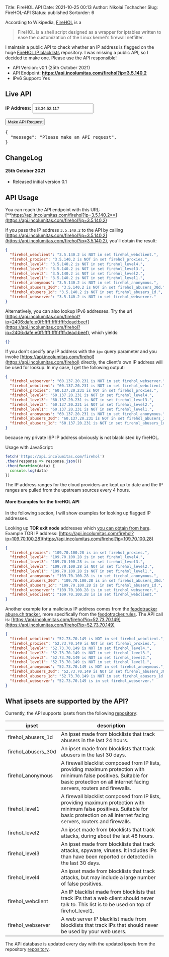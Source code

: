 Title: FireHOL API
Date: 2021-10-25 00:13
Author: Nikolai Tschacher
Slug: FireHOL-API
Status: published
Sortorder: 6

According to Wikipedia, [FireHOL](https://en.wikipedia.org/wiki/FireHOL) is a

> FireHOL is a shell script designed as a wrapper for iptables written to ease the customization of the Linux kernel's firewall netfilter.

I maintain a public API to check whether an IP address is flagged on the huge [FireHOL IP blacklists](https://github.com/firehol/blocklist-ipsets) repository. I was missing a public API, so I decided to make one. Please use the API responsible!

+ API Version: v0.1 (25th October 2021)
+ API Endpoint: **https://api.incolumitas.com/firehol?ip=3.5.140.2**
+ IPv6 Support: Yes


## Live API

<div class="ipAPIDemo">
  <label style="font-weight: 600; font-size: 15px" for="ip">IP Address:</label>
  <input style="padding: 6px;" type="text" id="ip" name="ip" value="13.34.52.117"><br><br>
  <input class="orange_button" type="submit" value="Make API Request">
  <pre id="data">{
  "message": "Please make an API request",
}</pre>
</div>

<script>
document.querySelector('.ipAPIDemo input[type="submit"]').addEventListener('click', function(evt) {
  var ip = document.getElementById('ip').value;
  fetch('https://api.incolumitas.com/firehol?ip=' + ip) 
  .then(response => response.json())
  .then(function(data) {
    document.getElementById('data').innerText = JSON.stringify(data, null, 2);
  })
})
</script>

## ChangeLog

#### 25th October 2021

+ Released initial version 0.1


## API Usage

You can reach the API endpoint with this URL: [**https://api.incolumitas.com/firehol?ip=3.5.140.2**](https://api.incolumitas.com/firehol?ip=3.5.140.2)

If you pass the IP address `3.5.140.2` to the API by calling [https://api.incolumitas.com/firehol?ip=3.5.140.2](https://api.incolumitas.com/firehol?ip=3.5.140.2), you'll obtain the result:

```json
{
  "firehol_webclient": "3.5.140.2 is NOT in set firehol_webclient.",
  "firehol_proxies": "3.5.140.2 is NOT in set firehol_proxies.",
  "firehol_level4": "3.5.140.2 is NOT in set firehol_level4.",
  "firehol_level3": "3.5.140.2 is NOT in set firehol_level3.",
  "firehol_level2": "3.5.140.2 is NOT in set firehol_level2.",
  "firehol_level1": "3.5.140.2 is NOT in set firehol_level1.",
  "firehol_anonymous": "3.5.140.2 is NOT in set firehol_anonymous.",
  "firehol_abusers_30d": "3.5.140.2 is NOT in set firehol_abusers_30d.",
  "firehol_abusers_1d": "3.5.140.2 is NOT in set firehol_abusers_1d.",
  "firehol_webserver": "3.5.140.2 is NOT in set firehol_webserver."
}
```

Alternatively, you can also lookup IPv6 addresses. Try the url [https://api.incolumitas.com/firehol?ip=2406:dafe:e0ff:ffff:ffff:ffff:dead:beef](https://api.incolumitas.com/firehol?ip=2406:dafe:e0ff:ffff:ffff:ffff:dead:beef), which yields:

```json
{}
```

If you don't specify any IP address with the `ip=` query parameter and you invoke [https://api.incolumitas.com/firehol](https://api.incolumitas.com/firehol) directly, the client's own IP address will be used for lookup. In my case, I get the following output:

```json
{
  "firehol_webserver": "60.137.20.231 is NOT in set firehol_webserver.",
  "firehol_webclient": "60.137.20.231 is NOT in set firehol_webclient.",
  "firehol_proxies": "60.137.20.231 is NOT in set firehol_proxies.",
  "firehol_level4": "60.137.20.231 is NOT in set firehol_level4.",
  "firehol_level3": "60.137.20.231 is NOT in set firehol_level3.",
  "firehol_level2": "60.137.20.231 is NOT in set firehol_level2.",
  "firehol_level1": "60.137.20.231 is NOT in set firehol_level1.",
  "firehol_anonymous": "60.137.20.231 is NOT in set firehol_anonymous.",
  "firehol_abusers_30d": "60.137.20.231 is NOT in set firehol_abusers_30d.",
  "firehol_abusers_1d": "60.137.20.231 is NOT in set firehol_abusers_1d."
}
```

because my private ISP IP address obviously is not blacklisted by fireHOL.

Usage with JavaScript:

```JavaScript
fetch('https://api.incolumitas.com/firehol') 
.then(response => response.json())
.then(function(data) {
  console.log(data)
})
```

The IP address ranges for the cloud providers are kept up to date and the IP ranges are pulled from the upstream sources every 4 hours.


#### More Examples for the fireHOL API

In the following section, I will show examples for looking up flagged IP addresses.

Looking up **TOR exit node** addresses which [you can obtain from here](https://check.torproject.org/exit-addresses). Example TOR IP address: [https://api.incolumitas.com/firehol?ip=109.70.100.28](https://api.incolumitas.com/firehol?ip=109.70.100.28)

```json
{
  "firehol_proxies": "109.70.100.28 is in set firehol_proxies.",
  "firehol_level4": "109.70.100.28 is in set firehol_level4.",
  "firehol_level3": "109.70.100.28 is in set firehol_level3.",
  "firehol_level2": "109.70.100.28 is NOT in set firehol_level2.",
  "firehol_level1": "109.70.100.28 is NOT in set firehol_level1.",
  "firehol_anonymous": "109.70.100.28 is in set firehol_anonymous.",
  "firehol_abusers_30d": "109.70.100.28 is in set firehol_abusers_30d.",
  "firehol_abusers_1d": "109.70.100.28 is in set firehol_abusers_1d.",
  "firehol_webserver": "109.70.100.28 is in set firehol_webserver.",
  "firehol_webclient": "109.70.100.28 is in set firehol_webclient."
}
```

Another example for a malicious IP address comes from the [feodotracker abuse.ch tracker](https://feodotracker.abuse.ch/blocklist/), more specifically from the [feodotracker.rules](https://feodotracker.abuse.ch/downloads/feodotracker.rules). The API call is: [https://api.incolumitas.com/firehol?ip=52.73.70.149](https://api.incolumitas.com/firehol?ip=52.73.70.149)

```json
{
  "firehol_webclient": "52.73.70.149 is NOT in set firehol_webclient.",
  "firehol_proxies": "52.73.70.149 is NOT in set firehol_proxies.",
  "firehol_level4": "52.73.70.149 is NOT in set firehol_level4.",
  "firehol_level3": "52.73.70.149 is NOT in set firehol_level3.",
  "firehol_level2": "52.73.70.149 is NOT in set firehol_level2.",
  "firehol_level1": "52.73.70.149 is NOT in set firehol_level1.",
  "firehol_anonymous": "52.73.70.149 is NOT in set firehol_anonymous.",
  "firehol_abusers_30d": "52.73.70.149 is NOT in set firehol_abusers_30d.",
  "firehol_abusers_1d": "52.73.70.149 is NOT in set firehol_abusers_1d.",
  "firehol_webserver": "52.73.70.149 is in set firehol_webserver."
}
```

## What ipsets are supported by the API?

Currently, the API supports ipsets from the following [repository](https://github.com/firehol/blocklist-ipsets):

| ipset               | description                                                                                                                                                                                  |
|---------------------|----------------------------------------------------------------------------------------------------------------------------------------------------------------------------------------------|
| firehol_abusers_1d  | An ipset made from blocklists that track abusers in the last 24 hours.                                                                                                                       |
| firehol_abusers_30d | An ipset made from blocklists that track abusers in the last 30 days.                                                                                                                        |
| firehol_anonymous   | A firewall blacklist composed from IP lists, providing maximum protection with minimum false positives. Suitable for basic protection on all internet facing servers, routers and firewalls. |
| firehol_level1      | A firewall blacklist composed from IP lists, providing maximum protection with minimum false positives. Suitable for basic protection on all internet facing servers, routers and firewalls. |
| firehol_level2      | An ipset made from blocklists that track attacks, during about the last 48 hours.                                                                                                            |
| firehol_level3      | An ipset made from blocklists that track attacks, spyware, viruses. It includes IPs than have been reported or detected in the last 30 days.                                                 |
| firehol_level4      | An ipset made from blocklists that track attacks, but may include a large number of false positives.                                                                                         |
| firehol_webclient   | An IP blacklist made from blocklists that track IPs that a web client should never talk to. This list is to be used on top of firehol_level1.                                                |
| firehol_webserver   | A web server IP blacklist made from blocklists that track IPs that should never be used by your web users.                                                                                   |

The API database is updated every day with the updated ipsets from the repository [repository](https://github.com/firehol/blocklist-ipsets).